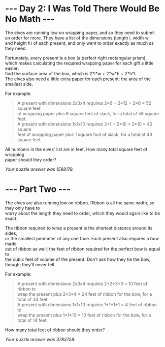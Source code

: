 # --- Day 2: I Was Told There Would Be No Math ---
The elves are running low on wrapping paper, and so they need to submit \
an order for more. They have a list of the dimensions (length l, width w, \
and height h) of each present, and only want to order exactly as much as they need.

Fortunately, every present is a box (a perfect right rectangular prism), \
which makes calculating the required wrapping paper for each gift a little easier: \
find the surface area of the box, which is 2\*l\*w + 2\*w\*h + 2\*h\*l. \
The elves also need a little extra paper for each present: the area of the smallest side.

For example:

> A present with dimensions 2x3x4 requires 2\*6 + 2\*12 + 2\*8 = 52 square feet\
> of wrapping paper plus 6 square feet of slack, for a total of 58 square feet.\
> A present with dimensions 1x1x10 requires 2\*1 + 2\*10 + 2\*10 = 42 square \
> feet of wrapping paper plus 1 square foot of slack, for a total of 43 square feet.

All numbers in the elves' list are in feet. How many total square feet of wrapping \
paper should they order?

_Your puzzle answer was 1588178._

# --- Part Two ---
The elves are also running low on ribbon. Ribbon is all the same width, so they only have to \
worry about the length they need to order, which they would again like to be exact.

The ribbon required to wrap a present is the shortest distance around its sides, \
or the smallest perimeter of any one face. Each present also requires a bow made \
out of ribbon as well; the feet of ribbon required for the perfect bow is equal to \
the cubic feet of volume of the present. Don't ask how they tie the bow, though; they'll never tell.

For example:

> A present with dimensions 2x3x4 requires 2+2+3+3 = 10 feet of ribbon to \
> wrap the present plus 2\*3\*4 = 24 feet of ribbon for the bow, for a total of 34 feet. \
> A present with dimensions 1x1x10 requires 1+1+1+1 = 4 feet of ribbon to \
> wrap the present plus 1\*1\*10 = 10 feet of ribbon for the bow, for a total of 14 feet.

How many total feet of ribbon should they order?

_Your puzzle answer was 3783758._
